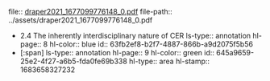 file:: [draper2021_1677099776148_0.pdf](../assets/draper2021_1677099776148_0.pdf)
file-path:: ../assets/draper2021_1677099776148_0.pdf

- 2.4 The inherently interdisciplinary nature of CER
  ls-type:: annotation
  hl-page:: 8
  hl-color:: blue
  id:: 63fb2ef8-b2f7-4887-866b-a9d2075f5b56
- [:span]
  ls-type:: annotation
  hl-page:: 9
  hl-color:: green
  id:: 645a9659-25e2-4f27-a6b5-fda0fe69b338
  hl-type:: area
  hl-stamp:: 1683658327232